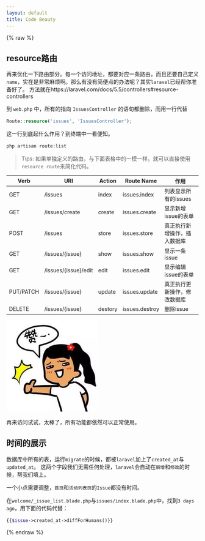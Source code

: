 ```yaml
---
layout: default
title: Code Beauty
---
```


{% raw %}

## resource路由

再来优化一下路由部分。每一个访问地址，都要对应一条路由，而且还要自己定义`name`，实在是非常麻烦啊。那么有没有简便点的办法呢？其实`laravel`已经帮你准备好了。
方法就在https://laravel.com/docs/5.5/controllers#resource-controllers

到 `web.php` 中，所有的指向 `IssuesController` 的语句都删除，而用一行代替

```php
Route::resource('issues', 'IssuesController');
```

这一行到底起什么作用？到终端中一看便知。

```bash
php artisan route:list
```

> Tips: 如果单独定义的路由，与下面表格中的一模一样。就可以直接使用 `resource route`来简化代码。

| Verb | URI | Action | Route Name | 作用 | 
| --- | --- | --- | --- | --- |
| GET | /issues | index | issues.index | 列表显示所有的issues |
| GET | /issues/create | create  | issues.create | 显示新增issue的表单 |
| POST | /issues | store  | issues.store | 真正执行新增操作，插入数据库 |
| GET | /issues/{issue} | show  | issues.show | 显示一条issue |
| GET | /issues/{issue}/edit | edit  | issues.edit | 显示编辑issue的表单 |
| PUT/PATCH | /issues/{issue} | update  | issues.update | 真正执行更新操作，修改数据库 |
| DELETE | /issues/{issue} | destory  | issues.destroy | 删除issue |


![](media/15099773171196.jpg)

再来访问试试，太棒了，所有功能都依然可以正常使用。

## 时间的展示

数据库中所有的表，运行`migrate`的时候，都被`laravel`加上了`created_at`与`updated_at`。
这两个字段我们无需任何处理，`laravel`会自动在`新增`和`修改`的时候，帮我们填上。

一个小点需要调整，`首页`和`活动列表页`的`Issue`都没有时间。

在`welcome/_issue_list.blade.php`与`issues/index.blade.php`中，找到`3 days ago`，用下面的代码代替：

```php
{{$issue->created_at->diffForHumans()}}
```

{% endraw %}

